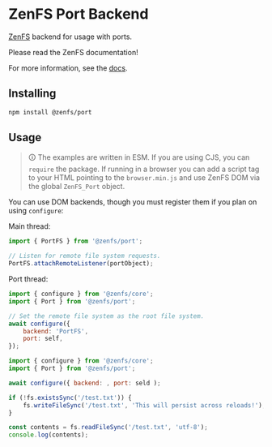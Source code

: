 # ZenFS Port Backend

[ZenFS](https://github.com/zen-fs/core) backend for usage with ports.

Please read the ZenFS documentation!

For more information, see the [docs](https://zen-fs.github.io/port).

## Installing

```sh
npm install @zenfs/port
```

## Usage

> 🛈 The examples are written in ESM. If you are using CJS, you can `require` the package. If running in a browser you can add a script tag to your HTML pointing to the `browser.min.js` and use ZenFS DOM via the global `ZenFS_Port` object.

You can use DOM backends, though you must register them if you plan on using `configure`:

Main thread:

```js
import { PortFS } from '@zenfs/port';

// Listen for remote file system requests.
PortFS.attachRemoteListener(portObject);
```

Port thread:

```js
import { configure } from '@zenfs/core';
import { Port } from '@zenfs/port';

// Set the remote file system as the root file system.
await configure({
	backend: 'PortFS',
	port: self,
});
```

```js
import { configure } from '@zenfs/core';
import { Port } from '@zenfs/port';

await configure({ backend: , port: seld );

if (!fs.existsSync('/test.txt')) {
	fs.writeFileSync('/test.txt', 'This will persist across reloads!');
}

const contents = fs.readFileSync('/test.txt', 'utf-8');
console.log(contents);
```
